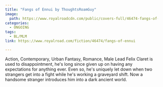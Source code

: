 ```yaml
---
title: "Fangs of Ennui by ThoughtsRoamGuy"
image:
  path: https://www.royalroadcdn.com/public/covers-full/46474-fangs-of-ennui.jpg
categories:
  - ONGOING
tags:
  - BL/MLM
link: https://www.royalroad.com/fiction/46474/fangs-of-ennui

---
```

Action, Contemporary, Urban Fantasy, Romance, Male Lead
Felix Claret is used to disappointment, he's long since given up on having any expectations for anything ever. Even so, he's uniquely let down when two strangers get into a fight while he's working a graveyard shift. Now a handsome stranger introduces him into a dark ancient world.

